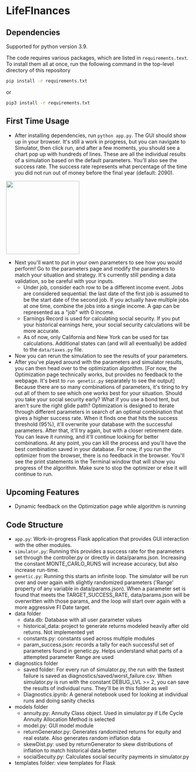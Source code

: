 # LifeFInances

## Dependencies
Supported for python version 3.9.

The code requires various packages, which are listed in `requirements.text`. To install them all at once, run the following command in the top-level directory of this repository
```bash
pip install -r requirements.txt
```
or 
```bash
pip3 install -r requirements.txt
```
## First Time Usage
- After installing dependencies, run `python app.py`. The GUI should show up in your browser. It's still a work in progress, but you can navigate to Simulator, then click run, and after a few moments, you should see a chart pop up with hundreds of lines. These are all the individual results of a simulation based on the default parameters. You'll also see the success rate. The success rate represents what percentage of the time you did not run out of money before the final year (default: 2090).

<img src="https://user-images.githubusercontent.com/3745832/206873001-fc1954ce-5610-46f1-955e-b158f7c96d2c.png" width="200">

- Next you'll want to put in your own parameters to see how you would perform! Go to the parameters page and modify the parameters to match your situation and strategy. It's currently still pending a data validation, so be careful with your inputs.
  - Under job, consider each row to be a different income event. Jobs are considered sequential: the last date of the first job is assumed to be the start date of the second job. If you actually have multiple jobs at one time, combine the jobs into a single income. A gap can be represented as a "job" with 0 income.
  - Earnings Record is used for calculating social security. If you put your historical earnings here, your social security calculations will be more accurate.
  - As of now, only California and New York can be used for tax calculations. Additional states can (and will all eventually) be added to the `data/taxes.py` file.
- Now you can rerun the simulation to see the results of your parameters.
- After you've played around with the parameters and simulator results, you can then head over to the optimization algorithm. [For now, the Optimization page technically works, but provides no feedback to the webpage. It's best to `run genetic.py` separately to see the output] Because there are so many combinations of parameters, it's tiring to try out all of them to see which one works best for your situation. Should you take your social security early? What if you use a bond tent, but aren't sure the right glide path? Optimization is designed to iterate through different parameters in search of an optimal combination that gives a higher success rate. When it finds one that hits the success threshold (95%), it'll overwrite your database with the successful parameters. After that, it'll try again, but with a closer retirement date. You can leave it running, and it'll continue looking for better combinations. At any point, you can kill the process and you'll have the best combination saved in your database. For now, if you run the optimizer from the browser, there is no feedback in the browser. You'll see the print statements in the Terminal window that will show you progress of the algorithm. Make sure to stop the optimizer or else it will continue to run.

## Upcoming Features
- Dynamic feedback on the Optimization page while algorithm is running

## Code Structure
- `app.py`: Work-in-progress Flask application that provides GUI interaction with the other modules.
- `simulator.py`: Running this provides a success rate for the parameters set through the controller.py or directly in data/params.json. Increasing the constant MONTE_CARLO_RUNS will increase accuracy, but also increase run-time.
- `genetic.py`: Running this starts an infinite loop. The simulator will be run over and over again with slightly randomized parameters ('Range' property of any variable in data/params.json). When a parameter set is found that meets the TARGET_SUCCESS_RATE, data/params.json will be overwritten with those params, and the loop will start over again with a more aggressive FI Date target.
- data folder
  - data.db: Database with all user parameter values
  - historical_data: project to generate returns modeled heavily after old returns. Not implemented yet
  - constants.py: constants used across multiple modules
  - param_success.json: records a tally for each successful set of parameters found in genetic.py. Helps understand what parts of a attempted parameter Range are used
- diagnostics folder
  - saved folder: For every run of simulator.py, the run with the fastest failure is saved as diagnostics/saved/worst_failure.csv. When simulator.py is run with the constant DEBUG_LVL >= 2, you can save the results of individual runs. They'll be in this folder as well
  - Diagnostics.ipynb: A general notebook used for looking at individual runs and doing sanity checks
- models folder
  - annuity.py: Annuity Class object. Used in simulator.py if Life Cycle Annuity Allocation Method is selected 
  - model.py: GUI model module
  - returnGenerator.py: Generates randomized returns for equity and real estate. Also generates random inflation data
  - skewDist.py: used by returnGenerator to skew distributions of inflation to match historical data better
  - socialSecuity.py: Calculates social security payments in simulator.py
- templates folder: view templates for Flask
  
  
